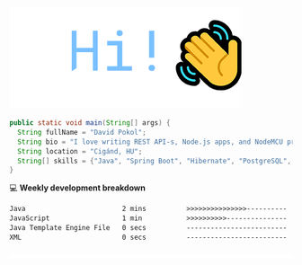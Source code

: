 ![Hi!](assets/images/hi.png)

```java
public static void main(String[] args) {
  String fullName = "David Pokol";
  String bio = "I love writing REST API-s, Node.js apps, and NodeMCU programs";
  String location = "Cigánd, HU";
  String[] skills = {"Java", "Spring Boot", "Hibernate", "PostgreSQL", "Git"};
}
```

💻 **Weekly development breakdown**
<!--START_SECTION:waka-->

```txt
Java                        2 mins          >>>>>>>>>>>>>>>----------   59.72 %
JavaScript                  1 min           >>>>>>>>>>---------------   39.47 %
Java Template Engine File   0 secs          -------------------------   00.68 %
XML                         0 secs          -------------------------   00.14 %
```

<!--END_SECTION:waka-->

![footer](assets/images/footer.png)
